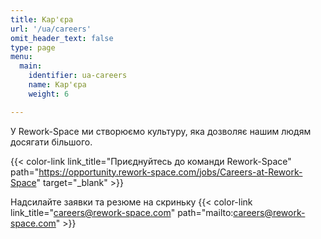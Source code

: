 ```yaml
---
title: Кар'єра
url: '/ua/careers'
omit_header_text: false
type: page
menu:
  main:
    identifier: ua-careers
    name: Кар'єра
    weight: 6

---
```


У Rework-Space ми створюємо культуру, яка дозволяє нашим людям досягати більшого.

{{< color-link link_title="Приєднуйтесь до команди Rework-Space" path="https://opportunity.rework-space.com/jobs/Careers-at-Rework-Space" target="_blank" >}}

Надсилайте заявки та резюме на скриньку
{{< color-link link_title="careers@rework-space.com" path="mailto:careers@rework-space.com" >}}
